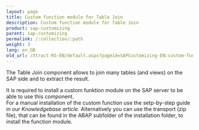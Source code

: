 ```yaml
---
layout: page
title: Custom function module for Table Join
description: Custom function module for Table Join
product: sap-customizing
parent: sap-customizing
permalink: /:collection/:path
weight: 3
lang: en_GB
old_url: /Xtract-RS-EN/default.aspx?pageid=SAPCustomizing-EN:custom-function-module-for-table-join
---
```


The Table Join component allows to join many tables (and views) on the SAP side and to extract the result.  

It is required to install a custom funktion module on the SAP server to be able to use this component.  
For a manual installation of the custom function use the setp-by-step guide in our *Knowledgebase article*. 
Alternatively you can use the transport (zip file), that can be found in the ABAP subfolder of the installation folder, to install the function module.